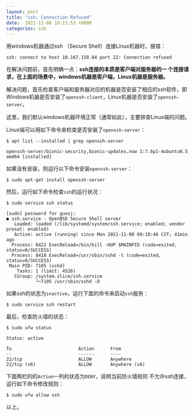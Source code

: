```yaml
---
layout: post
title: "ssh: Connection Refused"
date:  2021-11-08 10:11:53 +0800
categories: ssh
---
```


用windows机器通过ssh （Secure Shell）连接Linux机器时，报错：
```
ssh: connect to host 10.167.158.84 port 22: Connection refused
```

在解决问题前，首先明确一点：**ssh连接的本质是客户端对服务器的一
个连接请求，在上面的场景中，windows机器是客户端，Linux机器是服务器。**

解决问题，首先检查客户端和服务器对应的机器是否安装了相应的ssh软件，即
Windows机器是否安装了`openssh-client`，Linux机器是否安装了`openssh-server`。

这里，我们默认windows机器环境正常（通常如此），主要排查Linux端的问题。

Linux端可以用如下命令来检查是否安装了`openssh-server`：
```
$ apt list --installed | grep openssh-server

openssh-server/bionic-security,bionic-updates,now 1:7.6p1-4ubuntu0.5 amd64 [installed]
```

如果没有安装，则运行以下命令安装`openssh-server`：
```
$ sudo apt-get install openssh-server
```

然后，运行如下命令检查`ssh`的运行状况：
```
$ sudo service ssh status

[sudo] password for guosj:
● ssh.service - OpenBSD Secure Shell server
   Loaded: loaded (/lib/systemd/system/ssh.service; enabled; vendor preset: enabled)
   Active: active (running) since Mon 2021-11-08 09:10:46 CST; 41min ago
  Process: 8422 ExecReload=/bin/kill -HUP $MAINPID (code=exited, status=0/SUCCESS)
  Process: 8418 ExecReload=/usr/sbin/sshd -t (code=exited, status=0/SUCCESS)
 Main PID: 7105 (sshd)
    Tasks: 1 (limit: 4526)
   CGroup: /system.slice/ssh.service
           └─7105 /usr/sbin/sshd -D
```

如果ssh的状态为`inactive`，运行下面的命令来启动`ssh`服务：
```
$ sudo service ssh restart
```

最后，检查防火墙的状态：
```
$ sudo ufw status

Status: active

To                         Action      From
--                         ------      ----
22/tcp                     ALLOW       Anywhere
22/tcp (v6)                ALLOW       Anywhere (v6)
```

下面两栏的的`Action`一列的状态为`DENY`，说明当前防火墙规则
不允许ssh连接，运行如下命令修改规则：
```
$ sudo ufw allow ssh
```

以上。


